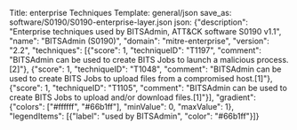 Title: enterprise Techniques
Template: general/json
save_as: software/S0190/S0190-enterprise-layer.json
json: {"description": "Enterprise techniques used by BITSAdmin, ATT&CK software S0190 v1.1", "name": "BITSAdmin (S0190)", "domain": "mitre-enterprise", "version": "2.2", "techniques": [{"score": 1, "techniqueID": "T1197", "comment": "BITSAdmin can be used to create BITS Jobs to launch a malicious process.[2]"}, {"score": 1, "techniqueID": "T1048", "comment": "BITSAdmin can be used to create BITS Jobs to upload files from a compromised host.[1]"}, {"score": 1, "techniqueID": "T1105", "comment": "BITSAdmin can be used to create BITS Jobs to upload and/or download files.[1]"}], "gradient": {"colors": ["#ffffff", "#66b1ff"], "minValue": 0, "maxValue": 1}, "legendItems": [{"label": "used by BITSAdmin", "color": "#66b1ff"}]}